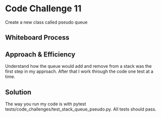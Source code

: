 # Code Challenge 11
Create a new class called pseudo queue

## Whiteboard Process
[](code_challenges/assets/CodeChallenge11.png)

## Approach & Efficiency
Understand how the queue would add and remove from a stack was the first step in my approach.
After that I work through the code one test at a time.

## Solution
The way you run my code is with pytest tests/code_challenges/test_stack_queue_pseudo.py.
All tests should pass.
